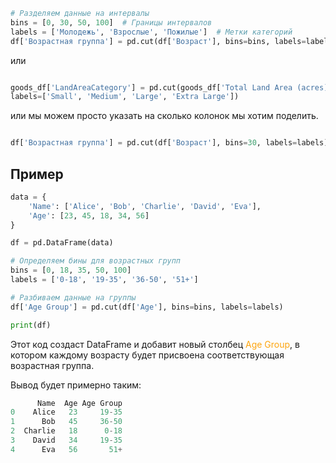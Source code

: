 ```python 
# Разделяем данные на интервалы
bins = [0, 30, 50, 100]  # Границы интервалов
labels = ['Молодежь', 'Взрослые', 'Пожилые']  # Метки категорий
df['Возрастная группа'] = pd.cut(df['Возраст'], bins=bins, labels=labels)
```

или 

```python 

goods_df['LandAreaCategory'] = pd.cut(goods_df['Total Land Area (acres)'], bins=[0, 50, 100, 200, float('inf')], 
labels=['Small', 'Medium', 'Large', 'Extra Large'])
```

или мы можем просто указать на сколько колонок мы хотим поделить. 

```python

df['Возрастная группа'] = pd.cut(df['Возраст'], bins=30, labels=labels)
```

<h2>Пример</h2>


```python
data = {
    'Name': ['Alice', 'Bob', 'Charlie', 'David', 'Eva'],
    'Age': [23, 45, 18, 34, 56]
}

df = pd.DataFrame(data)

# Определяем бины для возрастных групп
bins = [0, 18, 35, 50, 100]
labels = ['0-18', '19-35', '36-50', '51+']

# Разбиваем данные на группы
df['Age Group'] = pd.cut(df['Age'], bins=bins, labels=labels)

print(df)
```

Этот код создаст DataFrame и добавит новый столбец <span style="color:rgb(253, 165, 15)">Age Group</span>, в котором каждому возрасту будет присвоена соответствующая возрастная группа.

Вывод будет примерно таким:

```python 
      Name  Age Age Group
0    Alice   23     19-35
1      Bob   45     36-50
2  Charlie   18      0-18
3    David   34     19-35
4      Eva   56       51+

```

